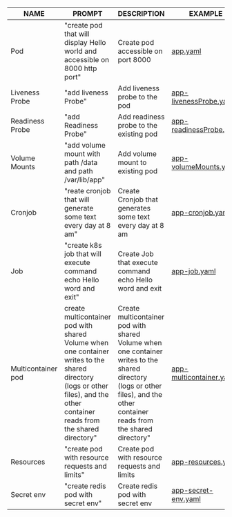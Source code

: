 | NAME               | PROMPT                                                                                                                                                                         | DESCRIPTION                                                                                                                                                                    | EXAMPLE                                                   |
|--------------------|--------------------------------------------------------------------------------------------------------------------------------------------------------------------------------|--------------------------------------------------------------------------------------------------------------------------------------------------------------------------------|-----------------------------------------------------------|
| Pod                | "create pod that will display Hello world and accessible on 8000 http port"                                                                                                    | Create pod accessible on port 8000                                                                                                                                             | [app.yaml](./yaml/app.yaml)                               |
| Liveness Probe     | "add liveness Probe"                                                                                                                                                           | Add liveness probe to the pod                                                                                                                                                  | [app-livenessProbe.yaml](./yaml/app-livenessProbe.yaml)   |
| Readiness Probe    | "add Readiness Probe"                                                                                                                                                          | Add readiness probe to the existing pod                                                                                                                                        | [app-readinessProbe.yaml](./yaml/app-readinessProbe.yaml) |
| Volume Mounts      | "add volume mount with path /data and path /var/lib/app"                                                                                                                       | Add volume mount to existing pod                                                                                                                                               | [app-volumeMounts.yaml](./yaml/app-volumeMounts.yaml)     |
| Cronjob            | "reate cronjob that will generate some text every day at 8 am"                                                                                                                 | Create Cronjob that generates some text every day at 8 am                                                                                                                      | [app-cronjob.yaml](./yaml/app-cronjob.yaml)               |
| Job                | "create k8s job that will execute command echo Hello word and exit"                                                                                                            | Create Job that execute command echo Hello word and exit                                                                                                                       | [app-job.yaml](./yaml/app-job.yaml)                       |
| Multicontainer pod | create multicontainer pod with shared Volume when one container writes to the shared directory (logs or other files), and the other container reads from the shared directory" | Create multicontainer pod with shared Volume when one container writes to the shared directory (logs or other files), and the other container reads from the shared directory" | [app-multicontainer.yaml](./yaml/app-multicontainer.yaml) |
| Resources          | "create pod with resource requests and limits"                                                                                                                                 | Create pod with resource requests and limits                                                                                                                                   | [app-resources.yaml](./yaml/app-resources.yaml)           |
| Secret env         | "create redis pod with secret env"                                                                                                                                             | Create redis pod with secret env                                                                                                                                               | [app-secret-env.yaml](./yaml/app-secret-env.yaml)         |